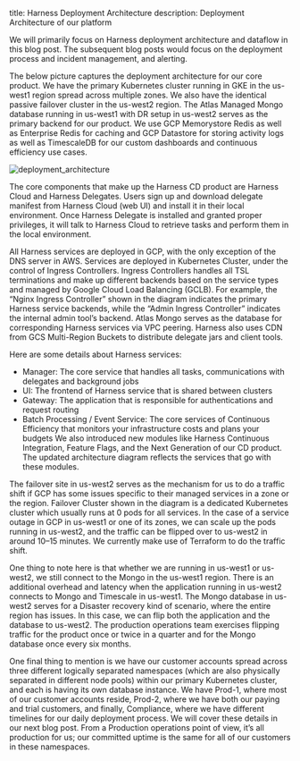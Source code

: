 title: Harness Deployment Architecture
description: Deployment Architecture of our platform

We will primarily focus on Harness deployment architecture and dataflow in this blog post. The subsequent blog posts would focus on the deployment process and incident management, and alerting.

The below picture captures the deployment architecture for our core product. We have the primary Kubernetes cluster running in GKE in the us-west1 region spread across multiple zones. We also have the identical passive failover cluster in the us-west2 region. The Atlas Managed Mongo database running in us-west1 with DR setup in us-west2 serves as the primary backend for our product. We use GCP Memorystore Redis as well as Enterprise Redis for caching and GCP Datastore for storing activity logs as well as TimescaleDB for our custom dashboards and continuous efficiency use cases.

![deployment_architecture](https://github.com/suryabhagvat/developer-hub/assets/60754301/48065dde-c008-422b-b3b9-1053c86460a7)

The core components that make up the Harness CD product are Harness Cloud and Harness Delegates. Users sign up and download delegate manifest from Harness Cloud (web UI) and install it in their local environment. Once Harness Delegate is installed and granted proper privileges, it will talk to Harness Cloud to retrieve tasks and perform them in the local environment.

All Harness services are deployed in GCP, with the only exception of the DNS server in AWS. Services are deployed in Kubernetes Cluster, under the control of Ingress Controllers. Ingress Controllers handles all TSL terminations and make up different backends based on the service types and managed by Google Cloud Load Balancing (GCLB). For example, the “Nginx Ingress Controller” shown in the diagram indicates the primary Harness service backends, while the “Admin Ingress Controller” indicates the internal admin tool’s backend. Atlas Mongo serves as the database for corresponding Harness services via VPC peering. Harness also uses CDN from GCS Multi-Region Buckets to distribute delegate jars and client tools.

Here are some details about Harness services:

* Manager: The core service that handles all tasks, communications with delegates and background jobs
* UI: The frontend of Harness service that is shared between clusters
* Gateway: The application that is responsible for authentications and request routing
* Batch Processing / Event Service: The core services of Continuous Efficiency that monitors your infrastructure costs and plans your budgets
We also introduced new modules like Harness Continuous Integration, Feature Flags, and the Next Generation of our CD product. The updated architecture diagram reflects the services that go with these modules.

The failover site in us-west2 serves as the mechanism for us to do a traffic shift if GCP has some issues specific to their managed services in a zone or the region. Failover Cluster shown in the diagram is a dedicated Kubernetes cluster which usually runs at 0 pods for all services. In the case of a service outage in GCP in us-west1 or one of its zones, we can scale up the pods running in us-west2, and the traffic can be flipped over to us-west2 in around 10–15 minutes. We currently make use of Terraform to do the traffic shift.

One thing to note here is that whether we are running in us-west1 or us-west2, we still connect to the Mongo in the us-west1 region. There is an additional overhead and latency when the application running in us-west2 connects to Mongo and Timescale in us-west1. The Mongo database in us-west2 serves for a Disaster recovery kind of scenario, where the entire region has issues. In this case, we can flip both the application and the database to us-west2. The production operations team exercises flipping traffic for the product once or twice in a quarter and for the Mongo database once every six months.

One final thing to mention is we have our customer accounts spread across three different logically separated namespaces (which are also physically separated in different node pools) within our primary Kubernetes cluster, and each is having its own database instance. We have Prod-1, where most of our customer accounts reside, Prod-2, where we have both our paying and trial customers, and finally, Compliance, where we have different timelines for our daily deployment process. We will cover these details in our next blog post. From a Production operations point of view, it’s all production for us; our committed uptime is the same for all of our customers in these namespaces.
